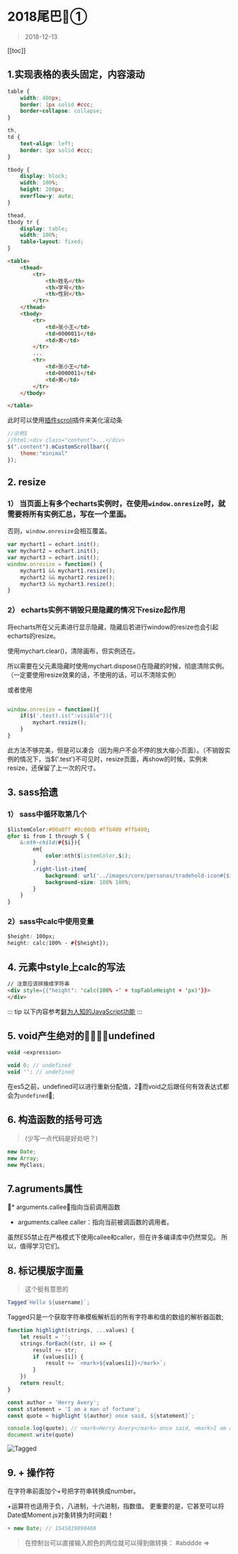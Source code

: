 # 2018尾巴①

>2018-12-13
<tag-part tagName="html"/><tag-part tagName="css"/>

[[toc]]

##  1.实现表格的表头固定，内容滚动

```css
table {
    width: 400px;
    border: 1px solid #ccc;
    border-collapse: collapse;
}

th,
td {
    text-align: left;
    border: 1px solid #ccc;
}

tbody {
    display: block;
    width: 100%;
    height: 200px;
    overflow-y: auto;
}

thead,
tbody tr {
    display: table;
    width: 100%;
    table-layout: fixed;
}
```

```html
<table>
    <thead>
        <tr>
            <th>姓名</th>
            <th>学号</th>
            <th>性别</th>
        </tr>
    </thead>
    <tbody>
        <tr>
            <td>张小王</td>
            <td>0000011</td>
            <td>男</td>
        </tr>
        ...
        <tr>
            <td>张小王</td>
            <td>0000011</td>
            <td>男</td>
        </tr>
    </tbody>

</table>
```
此时可以使用[插件scroll](http://manos.malihu.gr/jquery-custom-content-scroller/)插件来美化滚动条

```javascript
//示例1
//html:<div class="content">...</div>
$(".content").mCustomScrollbar({
    theme:"minimal"
});
```

## 2. resize
### 1） 当页面上有多个echarts实例时，在使用`window.onresize`时，就需要将所有实例汇总，写在一个里面。
否则，`window.onresize`会相互覆盖。

```js
var mychart1 = echart.init();
var mychart2 = echart.init();
var mychart3 = echart.init();
window.onresize = function() {
	mychart1 && mychart1.resize();
    mychart2 && mychart2.resize();
    mychart3 && mychart3.resize();
}

```
### 2） echarts实例不销毁只是隐藏的情况下resize起作用

将echarts所在父元素进行显示隐藏，隐藏后若进行window的resize也会引起echarts的resize。

使用mychart.clear()，清除画布，但实例还在。

所以需要在父元素隐藏时使用mychart.dispose()在隐藏的时候，彻底清除实例。（一定要使用resize效果的话，不使用的话，可以不清除实例）

或者使用
```js

window.onresize = function(){
	if($('.test).is(":visible")){
    	mychart.resize();
    }
}

```
此方法不够完美，但是可以凑合（因为用户不会不停的放大缩小页面）。（不销毁实例的情况下，当$('.test')不可见时，resize页面，再show的时候，实例未resize，还保留了上一次的尺寸。

## 3. sass拾遗
### 1） sass中循环取第几个

```css
$listemColor:#00a8ff #0cdddb #ffb400 #ffb400;
@for $i from 1 through 5 { 
    &:nth-child(#{$i}){
        em{
            color:nth($listemColor,$i);
        }
        .right-list-item{ 
            background: url('../images/core/personas/tradehold-icon#{$i}.png') no-repeat 100% 100%;
            background-size: 100% 100%;
        } 
    } 
}
```
### 2）sass中calc中使用变量

```css
$height: 100px;
height: calc(100% - #{$height});
```

## 4. 元素中style上calc的写法

```html
// 注意应该拼接成字符串
<div style={{'height': 'calc(100% -' + topTableHeight + 'px)'}}>
</div>
```

::: tip
以下内容参考[鲜为人知的JavaScript功能](https://juejin.im/post/5c149d23f265da615a41b61d)
:::
## 5. void产生绝对的undefined

```js
void <expression>

void 0; // undefined
void '': // undefined
```

在es5之前，undefined可以进行重新分配值，2⃣️而void之后跟任何有效表达式都会为`undefined`;

## 6. 构造函数的括号可选

> (少写一点代码是好处吧？)

```js
new Date;
new Array;
new MyClass;
```

## 7.agruments属性

* arguments.callee：指向当前调用函数
* arguments.callee.caller：指向当前被调函数的调用者。

虽然ES5禁止在严格模式下使用callee和caller，但在许多编译库中仍然常见。 所以，值得学习它们。

## 8. 标记模版字面量
> 这个挺有意思的

```js
Tagged`Hello ${username}`;
```
Tagged只是一个获取字符串模板解析后的所有字符串和值的数组的解析器函数;

```js
function highlight(strings, ...values) {
    let result = '';
    strings.forEach((str, i) => {
        result += str;
        if (values[i]) {
            result += `<mark>${values[i]}</mark>`;
        }
    })
    return result;
}

const author = 'Herry Avery';
const statement = 'I am a man of fortune';
const quote = highlight`${author} once said, ${statement}`;

console.log(quote); // <mark>Herry Avery</mark> once said, <mark>I am a man of fortune</mark>
document.write(quote)
```

![Tagged](../images/taggedTemplate.png)

## 9. + 操作符

在字符串前面加个+号把字符串转换成number。

+运算符也适用于负，八进制，十六进制，指数值。 更重要的是，它甚至可以将Date或Moment.js对象转换为时间戳！

```js
+ new Date; // 1545019898468
```

> 在控制台可以直接输入颜色的两位就可以得到做转换：
> #abddde => 